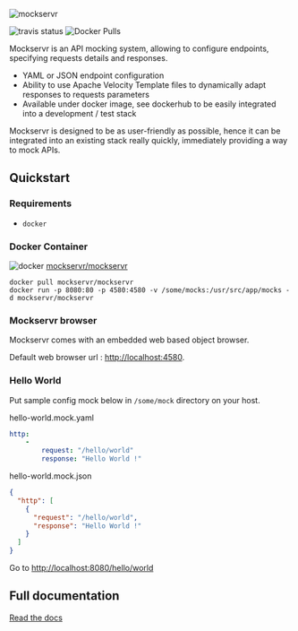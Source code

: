 ![mockservr](https://raw.githubusercontent.com/mockservr/mockservr/master/docs/images/mockservr.png)

![travis status](https://travis-ci.com/mockservr/mockservr.svg?branch=master) ![Docker Pulls](https://img.shields.io/docker/pulls/mockservr/mockservr.svg?maxAge=604800)

Mockservr is an API mocking system, allowing to configure endpoints, specifying requests details and responses.

 * YAML or JSON endpoint configuration
 * Ability to use Apache Velocity Template files to dynamically adapt responses to requests parameters
 * Available under docker image, see dockerhub to be easily integrated into a development / test stack

Mockservr is designed to be as user-friendly as possible, hence it can be integrated into an existing stack really quickly, immediately providing a way to mock APIs.

## Quickstart

### Requirements

* `docker`

### Docker Container

![docker](https://raw.githubusercontent.com/mockservr/mockservr/master/docs/images/docker-logo.png) [mockservr/mockservr](https://hub.docker.com/r/mockservr/mockservr/)

```
docker pull mockservr/mockservr
docker run -p 8080:80 -p 4580:4580 -v /some/mocks:/usr/src/app/mocks -d mockservr/mockservr
```

### Mockservr browser

Mockservr comes with an embedded web based object browser.

Default web browser url : [http://localhost:4580](http://localhost:4580).

### Hello World

Put sample config mock below in `/some/mock` directory on your host.

hello-world.mock.yaml
```yaml
http:
    -
        request: "/hello/world"
        response: "Hello World !"
```
hello-world.mock.json
```json
{
  "http": [
    {
      "request": "/hello/world",
      "response": "Hello World !"
    }
  ]
}
```
Go to [http://localhost:8080/hello/world](http://localhost:8080/hello/world)

## Full documentation

[Read the docs](https://mockservr.readthedocs.io/)
